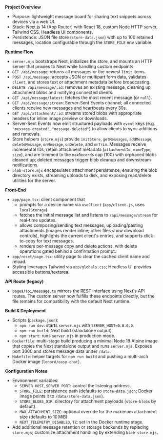 **Project Overview**
- Purpose: lightweight message board for sharing text snippets across devices via a web UI.
- Stack: Next.js 14 (App Router) with React 18, custom Node HTTP server, Tailwind CSS, Headless UI components.
- Persistence: JSON file store (`store-data.json`) with up to 100 retained messages, location configurable through the `STORE_FILE` env variable.

**Runtime Flow**
- `server.mjs` bootstraps Next, initializes the store, and mounts an HTTP server that proxies to Next while handling custom endpoints:
- `GET /api/message`: returns all messages or the newest `limit` items.
- `POST /api/message`: accepts JSON or multipart form data, validates `client`, and stores text or attachment metadata before broadcasting.
- `DELETE /api/message/:id`: removes an existing message, cleaning up attachment blobs and notifying connected clients.
- `GET /api/message/latest`: fetches the most recent message (or `null`).
- `GET /api/message/stream`: Server-Sent Events channel; all connected clients receive new messages and heartbeats every 30s.
- `GET /api/attachment/:id`: streams stored blobs with appropriate headers for inline image preview or downloads.
- Server-Sent Events now emit structured payloads with `event` keys (e.g. `"message-created"`, `"message-deleted"`) to allow clients to sync additions and removals.
- Store helpers (`store.mjs`) provide `initStore`, `getMessages`, `addMessage`, `deleteMessage`, `onMessage`, `onDelete`, and `onTrim`. Messages receive incremental IDs, retain attachment metadata (`attachmentId`, `mimeType`, `size`), and are trimmed to the `maxRecords` cap (100) with orphaned blobs cleaned up; deleted messages trigger blob cleanup and downstream notifications.
- `blob-store.mjs` encapsulates attachment persistence, ensuring the blob directory exists, streaming uploads to disk, and exposing read/delete utilities for the server.

**Front-End**
- `app/page.tsx`: client component that
  - prompts for a device name via `useClient` (`app/client.js`, uses `localStorage`).
  - fetches the initial message list and listens to `/api/message/stream` for real-time updates.
  - allows composing/sending text messages, uploading/pasting attachments (images render inline; other files show download controls), highlights the current client's entries, and supports click-to-copy for text messages.
  - renders per-message copy and delete actions, with delete operations gated behind a confirmation prompt.
- `app/reset/page.tsx`: utility page to clear the cached client name and reload.
- Styling leverages Tailwind via `app/globals.css`; Headless UI provides accessible buttons/textarea.

**API Route (legacy)**
- `pages/api/message.ts` mirrors the REST interface using Next's API routes. The custom server now fulfills these endpoints directly, but the file remains for compatibility with the default Next runtime.

**Build & Deployment**
- Scripts (`package.json`):
  - `npm run dev`: starts `server.mjs` with `SERVER_HOST=0.0.0.0`.
  - `npm run build`: Next build (standalone output).
  - `npm start`: runs `server.mjs` in production mode.
- `Dockerfile`: multi-stage build producing a minimal Node 18 Alpine image that copies the Next standalone output and runs `server.mjs`. Exposes port 3000 and stores message data under `/data`.
- `Makefile`: helper targets for `npm run build` and pushing a multi-arch Docker image (`lonord/easy-chat`).

**Configuration Notes**
- Environment variables:
  - `SERVER_HOST`, `SERVER_PORT`: control the listening address.
  - `STORE_FILE`: persistence path (defaults to `store-data.json`; Docker image points it to `/data/store-data.json`).
  - `STORE_BLOBS_DIR`: directory for attachment payloads (`store-blobs` by default).
  - `MAX_ATTACHMENT_SIZE`: optional override for the maximum attachment size (defaults to 10 MiB).
  - `NEXT_TELEMETRY_DISABLED`, `TZ`: set in the Docker runtime stage.
- Add additional message retention or storage backends by replacing `store.mjs`; customize attachment handling by extending `blob-store.mjs`.

